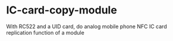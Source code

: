 # IC-card-copy-module
With RC522 and a UID card, do analog mobile phone NFC IC card replication function of a module
